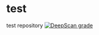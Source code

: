 # test
test repository
[![DeepScan grade](https://stage.deepscan.io/api/teams/6494/projects/23671/branches/721392/badge/grade.svg)](https://stage.deepscan.io/dashboard#view=project&tid=6494&pid=23671&bid=721392)
